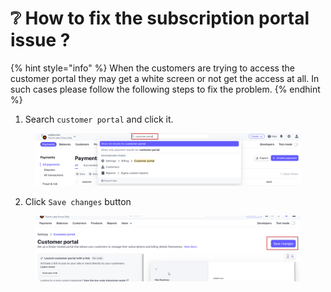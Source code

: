# ❔ How to fix the subscription portal issue ?

{% hint style="info" %}
When the customers are trying to access the customer portal they may get a white screen or not get the access at all. In such cases please follow the following steps to fix the problem.
{% endhint %}



1. Search `customer portal` and click it.

<figure><img src="../.gitbook/assets/c (1).png" alt=""><figcaption></figcaption></figure>

2. Click `Save changes` button

<figure><img src="../.gitbook/assets/d (1).png" alt=""><figcaption></figcaption></figure>

